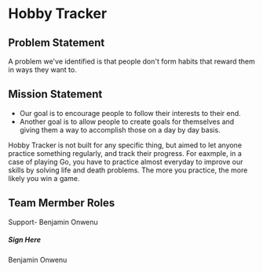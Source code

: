 # Hobby Tracker

## Problem Statement
A problem we've identified is that people don't form habits that reward them in ways they want to.

## Mission Statement
* Our goal is to encourage people to follow their interests to their end.
* Another goal is to allow people to create goals for themselves and giving them a way to accomplish those on a day by day basis. 


Hobby Tracker is not built for any specific thing, but aimed to let anyone practice something regularly, and
track their progress. For eaxmple, in a case of playing Go, you have to practice almost everyday to improve our skills by solving life and death problems. 
The more you practice, the more likely you win a game.

## Team Mermber Roles
Support- Benjamin Onwenu


##### Sign Here
Benjamin Onwenu
